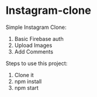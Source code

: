 # Instagram-clone

Simple Instagram Clone:
  1. Basic Firebase auth
  2. Upload Images
  3. Add Comments

Steps to use this project:
1. Clone it
2. npm install
3. npm start
